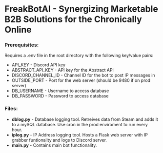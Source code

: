 # FreakBotAI - Synergizing Marketable B2B Solutions for the Chronically Online
### Prerequisites:
Requires a .env file in the root directory with the following key/value pairs:  

- API_KEY - Discord API key  
- ABSTRACT_API_KEY - API key for the Abstract API  
- DISCORD_CHANNEL_ID - Channel ID for the bot to post IP messages in  
- OUTSIDE_PORT - Port for the web server (should be 9480 if on prod server)  
- DB_USERNAME - Username to access database  
- DB_PASSWORD - Password to access database  

### Files:  
- **dblog.py** - Database logging tool. Retreives data from Steam and adds it to a mySQL database. Use cron in the prod enviroment to run every hour.
- **iplog.py** - IP Address logging tool. Hosts a Flask web server with IP grabber funtionality and logs to Discord server.
- **main.py** - Contains main bot functionality.

